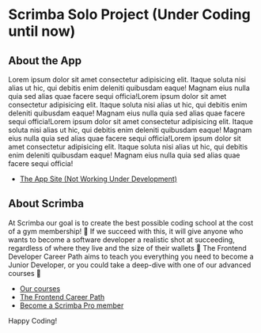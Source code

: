 # Scrimba Solo Project (Under Coding until now)

## About the App

Lorem ipsum dolor sit amet consectetur adipisicing elit. Itaque soluta nisi alias ut hic, qui debitis enim deleniti quibusdam eaque! Magnam eius nulla quia sed alias quae facere sequi officia!Lorem ipsum dolor sit amet consectetur adipisicing elit. Itaque soluta nisi alias ut hic, qui debitis enim deleniti quibusdam eaque! Magnam eius nulla quia sed alias quae facere sequi officia!Lorem ipsum dolor sit amet consectetur adipisicing elit. Itaque soluta nisi alias ut hic, qui debitis enim deleniti quibusdam eaque! Magnam eius nulla quia sed alias quae facere sequi officia!Lorem ipsum dolor sit amet consectetur adipisicing elit. Itaque soluta nisi alias ut hic, qui debitis enim deleniti quibusdam eaque! Magnam eius nulla quia sed alias quae facere sequi officia!

- [The App Site (Not Working Under Development)](https://scrimba.com/allcourses)

## About Scrimba

At Scrimba our goal is to create the best possible coding school at the cost of a gym membership! 💜
If we succeed with this, it will give anyone who wants to become a software developer a realistic shot at succeeding, regardless of where they live and the size of their wallets 🎉
The Frontend Developer Career Path aims to teach you everything you need to become a Junior Developer, or you could take a deep-dive with one of our advanced courses 🚀

- [Our courses](https://scrimba.com/allcourses)
- [The Frontend Career Path](https://scrimba.com/learn/frontend)
- [Become a Scrimba Pro member](https://scrimba.com/pricing)

Happy Coding!
